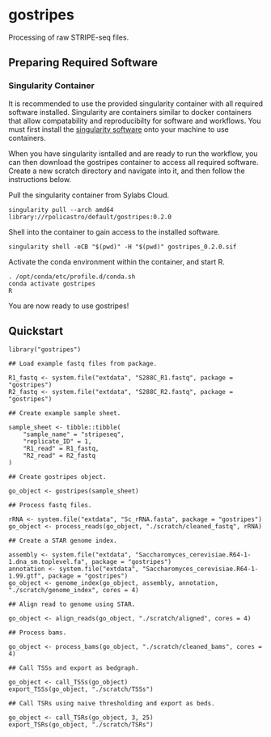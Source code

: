 # gostripes

Processing of raw STRIPE-seq files.

## Preparing Required Software

### Singularity Container

It is recommended to use the provided singularity container with all required software installed.
Singularity are containers similar to docker containers that allow compatability and reproducibilty for software and workflows.
You must first install the [singularity software](https://sylabs.io/guides/3.5/user-guide/quick_start.html#quick-installation-steps) 
onto your machine to use containers.

When you have singularity isntalled and are ready to run the workflow,
you can then download the gostripes container to access all required software.
Create a new scratch directory and navigate into it, and then follow the instructions below.

Pull the singularity container from Sylabs Cloud.
```
singularity pull --arch amd64 library://rpolicastro/default/gostripes:0.2.0
```

Shell into the container to gain access to the installed software.
```
singularity shell -eCB "$(pwd)" -H "$(pwd)" gostripes_0.2.0.sif
```

Activate the conda environment within the container, and start R.
```
. /opt/conda/etc/profile.d/conda.sh
conda activate gostripes
R
```

You are now ready to use gostripes!

## Quickstart

```
library("gostripes")

## Load example fastq files from package.

R1_fastq <- system.file("extdata", "S288C_R1.fastq", package = "gostripes")
R2_fastq <- system.file("extdata", "S288C_R2.fastq", package = "gostripes")

## Create example sample sheet.

sample_sheet <- tibble::tibble(
	"sample_name" = "stripeseq",
	"replicate_ID" = 1,
	"R1_read" = R1_fastq,
	"R2_read" = R2_fastq
)

## Create gostripes object.

go_object <- gostripes(sample_sheet)

## Process fastq files.

rRNA <- system.file("extdata", "Sc_rRNA.fasta", package = "gostripes")
go_object <- process_reads(go_object, "./scratch/cleaned_fastq", rRNA)

## Create a STAR genome index.

assembly <- system.file("extdata", "Saccharomyces_cerevisiae.R64-1-1.dna_sm.toplevel.fa", package = "gostripes")
annotation <- system.file("extdata", "Saccharomyces_cerevisiae.R64-1-1.99.gtf", package = "gostripes")
go_object <- genome_index(go_object, assembly, annotation, "./scratch/genome_index", cores = 4)

## Align read to genome using STAR.

go_object <- align_reads(go_object, "./scratch/aligned", cores = 4)

## Process bams.

go_object <- process_bams(go_object, "./scratch/cleaned_bams", cores = 4)

## Call TSSs and export as bedgraph.

go_object <- call_TSSs(go_object)
export_TSSs(go_object, "./scratch/TSSs")

## Call TSRs using naive thresholding and export as beds.

go_object <- call_TSRs(go_object, 3, 25)
export_TSRs(go_object, "./scratch/TSRs")
```
